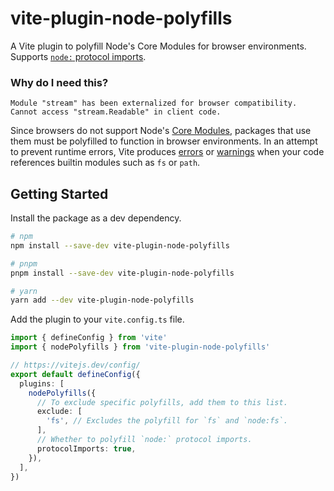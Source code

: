 # vite-plugin-node-polyfills

A Vite plugin to polyfill Node's Core Modules for browser environments. Supports [`node:` protocol imports](https://nodejs.org/dist/latest-v16.x/docs/api/esm.html#node-imports).

### Why do I need this?

```
Module "stream" has been externalized for browser compatibility. Cannot access "stream.Readable" in client code.
```

Since browsers do not support Node's [Core Modules](https://nodejs.org/dist/latest-v16.x/docs/api/modules.html#core-modules), packages that use them must be polyfilled to function in browser environments. In an attempt to prevent runtime errors, Vite produces [errors](https://github.com/vitejs/vite/issues/9200) or [warnings](https://github.com/vitejs/vite/pull/9837) when your code references builtin modules such as `fs` or `path`.

## Getting Started

Install the package as a dev dependency.

```sh
# npm
npm install --save-dev vite-plugin-node-polyfills

# pnpm
pnpm install --save-dev vite-plugin-node-polyfills

# yarn
yarn add --dev vite-plugin-node-polyfills
```

Add the plugin to your `vite.config.ts` file.

```ts
import { defineConfig } from 'vite'
import { nodePolyfills } from 'vite-plugin-node-polyfills'

// https://vitejs.dev/config/
export default defineConfig({
  plugins: [
    nodePolyfills({
      // To exclude specific polyfills, add them to this list.
      exclude: [
        'fs', // Excludes the polyfill for `fs` and `node:fs`.
      ],
      // Whether to polyfill `node:` protocol imports.
      protocolImports: true,
    }),
  ],
})
```
